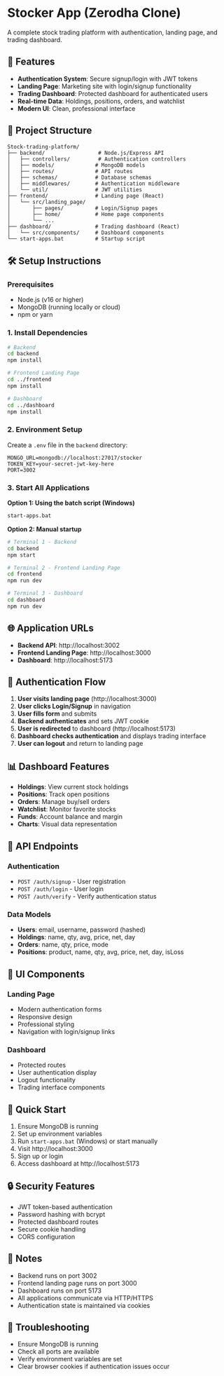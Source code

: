 # Stocker App (Zerodha Clone)

A complete stock trading platform with authentication, landing page, and trading dashboard.

## 🚀 Features

- **Authentication System**: Secure signup/login with JWT tokens
- **Landing Page**: Marketing site with login/signup functionality
- **Trading Dashboard**: Protected dashboard for authenticated users
- **Real-time Data**: Holdings, positions, orders, and watchlist
- **Modern UI**: Clean, professional interface

## 📁 Project Structure

```
Stock-trading-platform/
├── backend/                 # Node.js/Express API
│   ├── controllers/         # Authentication controllers
│   ├── models/             # MongoDB models
│   ├── routes/             # API routes
│   ├── schemas/            # Database schemas
│   ├── middlewares/        # Authentication middleware
│   └── util/               # JWT utilities
├── frontend/               # Landing page (React)
│   └── src/landing_page/
│       ├── pages/          # Login/Signup pages
│       ├── home/           # Home page components
│       └── ...
├── dashboard/              # Trading dashboard (React)
│   └── src/components/     # Dashboard components
└── start-apps.bat          # Startup script
```

## 🛠️ Setup Instructions

### Prerequisites
- Node.js (v16 or higher)
- MongoDB (running locally or cloud)
- npm or yarn

### 1. Install Dependencies

```bash
# Backend
cd backend
npm install

# Frontend Landing Page
cd ../frontend
npm install

# Dashboard
cd ../dashboard
npm install
```

### 2. Environment Setup

Create a `.env` file in the `backend` directory:

```env
MONGO_URL=mongodb://localhost:27017/stocker
TOKEN_KEY=your-secret-jwt-key-here
PORT=3002
```

### 3. Start All Applications

**Option 1: Using the batch script (Windows)**
```bash
start-apps.bat
```

**Option 2: Manual startup**
```bash
# Terminal 1 - Backend
cd backend
npm start

# Terminal 2 - Frontend Landing Page
cd frontend
npm run dev

# Terminal 3 - Dashboard
cd dashboard
npm run dev
```

## 🌐 Application URLs

- **Backend API**: http://localhost:3002
- **Frontend Landing Page**: http://localhost:3000
- **Dashboard**: http://localhost:5173

## 🔐 Authentication Flow

1. **User visits landing page** (http://localhost:3000)
2. **User clicks Login/Signup** in navigation
3. **User fills form** and submits
4. **Backend authenticates** and sets JWT cookie
5. **User is redirected** to dashboard (http://localhost:5173)
6. **Dashboard checks authentication** and displays trading interface
7. **User can logout** and return to landing page

## 📊 Dashboard Features

- **Holdings**: View current stock holdings
- **Positions**: Track open positions
- **Orders**: Manage buy/sell orders
- **Watchlist**: Monitor favorite stocks
- **Funds**: Account balance and margin
- **Charts**: Visual data representation

## 🔧 API Endpoints

### Authentication
- `POST /auth/signup` - User registration
- `POST /auth/login` - User login
- `POST /auth/verify` - Verify authentication status

### Data Models
- **Users**: email, username, password (hashed)
- **Holdings**: name, qty, avg, price, net, day
- **Orders**: name, qty, price, mode
- **Positions**: product, name, qty, avg, price, net, day, isLoss

## 🎨 UI Components

### Landing Page
- Modern authentication forms
- Responsive design
- Professional styling
- Navigation with login/signup links

### Dashboard
- Protected routes
- User authentication display
- Logout functionality
- Trading interface components

## 🚀 Quick Start

1. Ensure MongoDB is running
2. Set up environment variables
3. Run `start-apps.bat` (Windows) or start manually
4. Visit http://localhost:3000
5. Sign up or login
6. Access dashboard at http://localhost:5173

## 🔒 Security Features

- JWT token-based authentication
- Password hashing with bcrypt
- Protected dashboard routes
- Secure cookie handling
- CORS configuration

## 📝 Notes

- Backend runs on port 3002
- Frontend landing page runs on port 3000
- Dashboard runs on port 5173
- All applications communicate via HTTP/HTTPS
- Authentication state is maintained via cookies

## 🐛 Troubleshooting

- Ensure MongoDB is running
- Check all ports are available
- Verify environment variables are set
- Clear browser cookies if authentication issues occur
